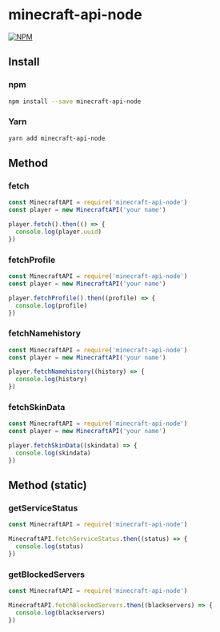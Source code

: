 # minecraft-api-node

[![NPM](https://nodei.co/npm/minecraft-api-node.png)](https://nodei.co/npm/minecraft-api-node/)

## Install

### npm

```bash
npm install --save minecraft-api-node
```

### Yarn

```bash
yarn add minecraft-api-node
```

## Method

### fetch

```js
const MinecraftAPI = require('minecraft-api-node')
const player = new MinecraftAPI('your name')

player.fetch().then(() => {
  console.log(player.uuid)
})
```

### fetchProfile

```js
const MinecraftAPI = require('minecraft-api-node')
const player = new MinecraftAPI('your name')

player.fetchProfile().then((profile) => {
  console.log(profile)
})
```

### fetchNamehistory

```js
const MinecraftAPI = require('minecraft-api-node')
const player = new MinecraftAPI('your name')

player.fetchNamehistory((history) => {
  console.log(history)
})
```

### fetchSkinData

```js
const MinecraftAPI = require('minecraft-api-node')
const player = new MinecraftAPI('your name')

player.fetchSkinData((skindata) => {
  console.log(skindata)
})
```

## Method (static)

### getServiceStatus

```js
const MinecraftAPI = require('minecraft-api-node')

MinecraftAPI.fetchServiceStatus.then((status) => {
  console.log(status)
})
```

### getBlockedServers

```js
const MinecraftAPI = require('minecraft-api-node')

MinecraftAPI.fetchBlockedServers.then((blackservers) => {
  console.log(blackservers)
})
```
